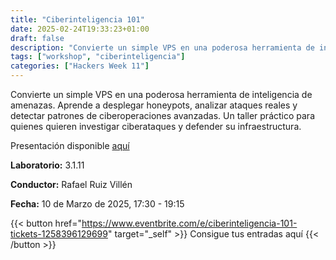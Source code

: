 ```yaml
---
title: "Ciberinteligencia 101"
date: 2025-02-24T19:33:23+01:00
draft: false
description: "Convierte un simple VPS en una poderosa herramienta de inteligencia de amenazas."
tags: ["workshop", "ciberinteligencia"]
categories: ["Hackers Week 11"]
---
```


Convierte un simple VPS en una poderosa herramienta de inteligencia de amenazas. Aprende a desplegar honeypots, analizar ataques reales y detectar patrones de ciberoperaciones avanzadas. Un taller práctico para quienes quieren investigar ciberataques y defender su infraestructura.

Presentación disponible [aquí](https://docs.google.com/presentation/d/14BBb2FMNiiUpIWRPRlt5DNCCybRvtsH5MHHHsv0vwN8/edit?usp=drivesdk)

**Laboratorio:** 3.1.11

**Conductor:** Rafael Ruiz Villén

**Fecha:** 10 de Marzo de 2025, 17:30 - 19:15

{{< button href="https://www.eventbrite.com/e/ciberinteligencia-101-tickets-1258396129699" target="_self" >}}
Consigue tus entradas aquí
{{< /button >}}
